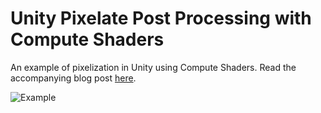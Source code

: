 # Unity Pixelate Post Processing with Compute Shaders
An example of pixelization in Unity using Compute Shaders. Read the accompanying blog post [here]().

![Example]()
